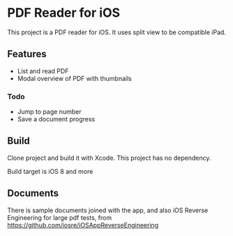 # PDF Reader for iOS
This project is a PDF reader for iOS.
It uses split view to be compatible iPad.

## Features
* List and read PDF
* Modal overview of PDF with thumbnails

### Todo
* Jump to page number
* Save a document progress

## Build
Clone project and build it with Xcode.
This project has no dependency.

Build target is iOS 8 and more

## Documents
There is sample documents joined with the app, and also iOS Reverse Engineering for large pdf tests, from https://github.com/iosre/iOSAppReverseEngineering
